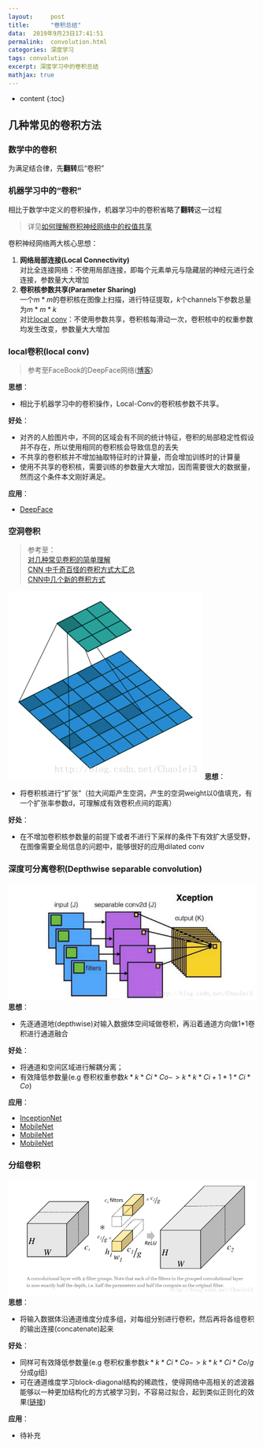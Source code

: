 ```yaml
---
layout:     post
title:      "卷积总结"
data:  2019年9月23日17:41:51
permalink:  convolution.html
categories: 深度学习
tags: convolution
excerpt: 深度学习中的卷积总结
mathjax: true
---
```


* content
{:toc}


## 几种常见的卷积方法
### 数学中的卷积
为满足结合律，先**翻转**后“卷积”

### 机器学习中的“卷积”
相比于数学中定义的卷积操作，机器学习中的卷积省略了**翻转**这一过程  
> 详见[如何理解卷积神经网络中的权值共享](https://www.zhihu.com/question/47158818/answer/670431317)  

卷积神经网络两大核心思想：
1. **网络局部连接(Local Connectivity)**  
   对比全连接网络：不使用局部连接，即每个元素单元与隐藏层的神经元进行全连接，参数量大大增加
2. **卷积核参数共享(Parameter Sharing)**  
   一个$m*m$的卷积核在图像上扫描，进行特征提取，$k$个channels下参数总量为$m*m*k$  
   对比[local conv](#localconv)：不使用参数共享，卷积核每滑动一次，卷积核中的权重参数均发生改变，参数量大大增加  

### local卷积(local conv)
> 参考至FaceBook的DeepFace网络([博客](https://blog.csdn.net/stdcoutzyx/article/details/46776415))

**思想**：
- 相比于机器学习中的卷积操作，Local-Conv的卷积核参数不共享。

**好处**：  
- 对齐的人脸图片中，不同的区域会有不同的统计特征，卷积的局部稳定性假设并不存在，所以使用相同的卷积核会导致信息的丢失
- 不共享的卷积核并不增加抽取特征时的计算量，而会增加训练时的计算量
- 使用不共享的卷积核，需要训练的参数量大大增加，因而需要很大的数据量，然而这个条件本文刚好满足。    

**应用**：
- [DeepFace](###DeepFace)

### 空洞卷积
> 参考至：  
> [对几种常见卷积的简单理解](https://blog.csdn.net/blateyang/article/details/84640259)  
> [CNN 中千奇百怪的卷积方式大汇总](https://www.leiphone.com/news/201709/AzBc9Sg44fs57hyY.html)  
> [CNN中几个新的卷积方式](https://zhuanlan.zhihu.com/p/54033473)

![空洞卷积](/img/空洞卷积.gif)
**思想**：
- 将卷积核进行“扩张”（拉大间距产生空洞，产生的空洞weight以0值填充，有一个扩张率参数d，可理解成有效卷积点间的距离）  

**好处**：
- 在不增加卷积核参数量的前提下或者不进行下采样的条件下有效扩大感受野，在图像需要全局信息的问题中，能够很好的应用dilated conv

### 深度可分离卷积(Depthwise separable convolution)
![深度可分离卷积](/img/深度可分离卷积.png)
**思想**：
- 先逐通道地(depthwise)对输入数据体空间域做卷积，再沿着通道方向做1*1卷积进行通道融合    

**好处**：
- 将通道和空间区域进行解耦分离；
- 有效降低参数量(e.g 卷积权重参数$k*k*Ci*Co->k*k*Ci+1*1*Ci*Co$)   

**应用**：
- [InceptionNet](###InceptionNet)
- [MobileNet](###MobileNet)
- [MobileNet](###MobileNet)
- [MobileNet](###MobileNet)

### 分组卷积
![分组卷积](/img/分组卷积.png)    
**思想**：
- 将输入数据体沿通道维度分成多组，对每组分别进行卷积，然后再将各组卷积的输出连接(concatenate)起来

**好处**：
- 同样可有效降低参数量(e.g 卷积权重参数$k*k*Ci*Co->k*k*Ci*Co/g$ 分成g组)
- 可在通道维度学习block-diagonal结构的稀疏性，使得网络中高相关的滤波器能够以一种更加结构化的方式被学习到，不容易过拟合，起到类似正则化的效果([链接](https://blog.yani.io/filter-group-tutorial/))

**应用**：
- 待补充
